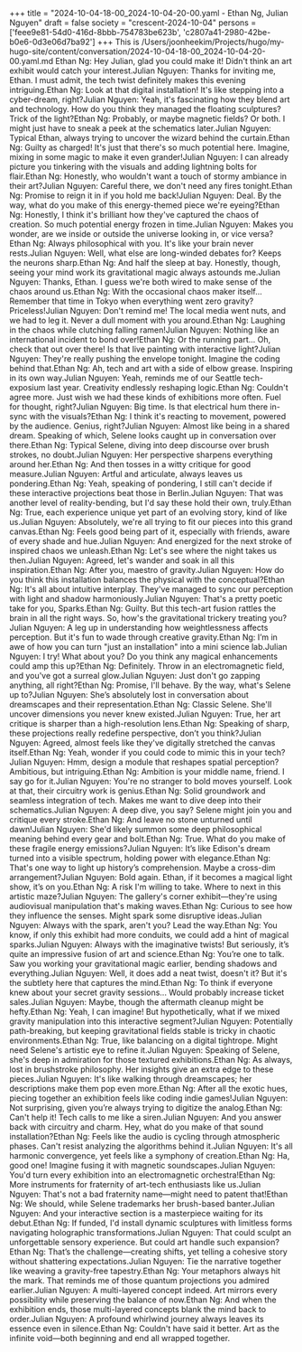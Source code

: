 +++
title = "2024-10-04-18-00_2024-10-04-20-00.yaml - Ethan Ng, Julian Nguyen"
draft = false
society = "crescent-2024-10-04"
persons = ['feee9e81-54d0-416d-8bbb-754783be623b', 'c2807a41-2980-42be-b0e6-0d3e06d7ba92']
+++
This is /Users/joonheekim/Projects/hugo/my-hugo-site/content/conversation/2024-10-04-18-00_2024-10-04-20-00.yaml.md
Ethan Ng: Hey Julian, glad you could make it! Didn't think an art exhibit would catch your interest.Julian Nguyen: Thanks for inviting me, Ethan. I must admit, the tech twist definitely makes this evening intriguing.Ethan Ng: Look at that digital installation! It's like stepping into a cyber-dream, right?Julian Nguyen: Yeah, it's fascinating how they blend art and technology. How do you think they managed the floating sculptures? Trick of the light?Ethan Ng: Probably, or maybe magnetic fields? Or both. I might just have to sneak a peek at the schematics later.Julian Nguyen: Typical Ethan, always trying to uncover the wizard behind the curtain.Ethan Ng: Guilty as charged! It's just that there's so much potential here. Imagine, mixing in some magic to make it even grander!Julian Nguyen: I can already picture you tinkering with the visuals and adding lightning bolts for flair.Ethan Ng: Honestly, who wouldn't want a touch of stormy ambiance in their art?Julian Nguyen: Careful there, we don't need any fires tonight.Ethan Ng: Promise to reign it in if you hold me back!Julian Nguyen: Deal. By the way, what do you make of this energy-themed piece we're eyeing?Ethan Ng: Honestly, I think it's brilliant how they've captured the chaos of creation. So much potential energy frozen in time.Julian Nguyen: Makes you wonder, are we inside or outside the universe looking in, or vice versa?Ethan Ng: Always philosophical with you. It's like your brain never rests.Julian Nguyen: Well, what else are long-winded debates for? Keeps the neurons sharp.Ethan Ng: And half the sleep at bay. Honestly, though, seeing your mind work its gravitational magic always astounds me.Julian Nguyen: Thanks, Ethan. I guess we're both wired to make sense of the chaos around us.Ethan Ng: With the occasional chaos maker itself... Remember that time in Tokyo when everything went zero gravity? Priceless!Julian Nguyen: Don't remind me! The local media went nuts, and we had to leg it. Never a dull moment with you around.Ethan Ng: Laughing in the chaos while clutching falling ramen!Julian Nguyen: Nothing like an international incident to bond over!Ethan Ng: Or the running part... Oh, check that out over there! Is that live painting with interactive light?Julian Nguyen: They're really pushing the envelope tonight. Imagine the coding behind that.Ethan Ng: Ah, tech and art with a side of elbow grease. Inspiring in its own way.Julian Nguyen: Yeah, reminds me of our Seattle tech-exposium last year. Creativity endlessly reshaping logic.Ethan Ng: Couldn't agree more. Just wish we had these kinds of exhibitions more often. Fuel for thought, right?Julian Nguyen: Big time. Is that electrical hum there in-sync with the visuals?Ethan Ng: I think it's reacting to movement, powered by the audience. Genius, right?Julian Nguyen: Almost like being in a shared dream. Speaking of which, Selene looks caught up in conversation over there.Ethan Ng: Typical Selene, diving into deep discourse over brush strokes, no doubt.Julian Nguyen: Her perspective sharpens everything around her.Ethan Ng: And then tosses in a witty critique for good measure.Julian Nguyen: Artful and articulate, always leaves us pondering.Ethan Ng: Yeah, speaking of pondering, I still can't decide if these interactive projections beat those in Berlin.Julian Nguyen: That was another level of reality-bending, but I'd say these hold their own, truly.Ethan Ng: True, each experience unique yet part of an evolving story, kind of like us.Julian Nguyen: Absolutely, we're all trying to fit our pieces into this grand canvas.Ethan Ng: Feels good being part of it, especially with friends, aware of every shade and hue.Julian Nguyen: And energized for the next stroke of inspired chaos we unleash.Ethan Ng: Let's see where the night takes us then.Julian Nguyen: Agreed, let's wander and soak in all this inspiration.Ethan Ng: After you, maestro of gravity.Julian Nguyen: How do you think this installation balances the physical with the conceptual?Ethan Ng: It's all about intuitive interplay. They've managed to sync our perception with light and shadow harmoniously.Julian Nguyen: That's a pretty poetic take for you, Sparks.Ethan Ng: Guilty. But this tech-art fusion rattles the brain in all the right ways. So, how's the gravitational trickery treating you?Julian Nguyen: A leg up in understanding how weightlessness affects perception. But it's fun to wade through creative gravity.Ethan Ng: I’m in awe of how you can turn "just an installation" into a mini science lab.Julian Nguyen: I try! What about you? Do you think any magical enhancements could amp this up?Ethan Ng: Definitely. Throw in an electromagnetic field, and you've got a surreal glow.Julian Nguyen: Just don't go zapping anything, all right?Ethan Ng: Promise, I'll behave. By the way, what's Selene up to?Julian Nguyen: She’s absolutely lost in conversation about dreamscapes and their representation.Ethan Ng: Classic Selene. She'll uncover dimensions you never knew existed.Julian Nguyen: True, her art critique is sharper than a high-resolution lens.Ethan Ng: Speaking of sharp, these projections really redefine perspective, don’t you think?Julian Nguyen: Agreed, almost feels like they've digitally stretched the canvas itself.Ethan Ng: Yeah, wonder if you could code to mimic this in your tech?Julian Nguyen: Hmm, design a module that reshapes spatial perception? Ambitious, but intriguing.Ethan Ng: Ambition is your middle name, friend. I say go for it.Julian Nguyen: You're no stranger to bold moves yourself. Look at that, their circuitry work is genius.Ethan Ng: Solid groundwork and seamless integration of tech. Makes me want to dive deep into their schematics.Julian Nguyen: A deep dive, you say? Selene might join you and critique every stroke.Ethan Ng: And leave no stone unturned until dawn!Julian Nguyen: She'd likely summon some deep philosophical meaning behind every gear and bolt.Ethan Ng: True. What do you make of these fragile energy emissions?Julian Nguyen: It’s like Edison's dream turned into a visible spectrum, holding power with elegance.Ethan Ng: That's one way to light up history’s comprehension. Maybe a cross-dim arrangement?Julian Nguyen: Bold again. Ethan, if it becomes a magical light show, it’s on you.Ethan Ng: A risk I'm willing to take. Where to next in this artistic maze?Julian Nguyen: The gallery's corner exhibit—they're using audiovisual manipulation that's making waves.Ethan Ng: Curious to see how they influence the senses. Might spark some disruptive ideas.Julian Nguyen: Always with the spark, aren't you? Lead the way.Ethan Ng: You know, if only this exhibit had more conduits, we could add a hint of magical sparks.Julian Nguyen: Always with the imaginative twists! But seriously, it’s quite an impressive fusion of art and science.Ethan Ng: You’re one to talk. Saw you working your gravitational magic earlier, bending shadows and everything.Julian Nguyen: Well, it does add a neat twist, doesn't it? But it's the subtlety here that captures the mind.Ethan Ng: To think if everyone knew about your secret gravity sessions... Would probably increase ticket sales.Julian Nguyen: Maybe, though the aftermath cleanup might be hefty.Ethan Ng: Yeah, I can imagine! But hypothetically, what if we mixed gravity manipulation into this interactive segment?Julian Nguyen: Potentially path-breaking, but keeping gravitational fields stable is tricky in chaotic environments.Ethan Ng: True, like balancing on a digital tightrope. Might need Selene's artistic eye to refine it.Julian Nguyen: Speaking of Selene, she's deep in admiration for those textured exhibitions.Ethan Ng: As always, lost in brushstroke philosophy. Her insights give an extra edge to these pieces.Julian Nguyen: It's like walking through dreamscapes; her descriptions make them pop even more.Ethan Ng: After all the exotic hues, piecing together an exhibition feels like coding indie games!Julian Nguyen: Not surprising, given you’re always trying to digitize the analog.Ethan Ng: Can't help it! Tech calls to me like a siren.Julian Nguyen: And you answer back with circuitry and charm. Hey, what do you make of that sound installation?Ethan Ng: Feels like the audio is cycling through atmospheric phases. Can't resist analyzing the algorithms behind it.Julian Nguyen: It's all harmonic convergence, yet feels like a symphony of creation.Ethan Ng: Ha, good one! Imagine fusing it with magnetic soundscapes.Julian Nguyen: You'd turn every exhibition into an electromagnetic orchestra!Ethan Ng: More instruments for fraternity of art-tech enthusiasts like us.Julian Nguyen: That's not a bad fraternity name—might need to patent that!Ethan Ng: We should, while Selene trademarks her brush-based banter.Julian Nguyen: And your interactive section is a masterpiece waiting for its debut.Ethan Ng: If funded, I'd install dynamic sculptures with limitless forms navigating holographic transformations.Julian Nguyen: That could sculpt an unforgettable sensory experience. But could art handle such expansion?Ethan Ng: That’s the challenge—creating shifts, yet telling a cohesive story without shattering expectations.Julian Nguyen: Tie the narrative together like weaving a gravity-free tapestry.Ethan Ng: Your metaphors always hit the mark. That reminds me of those quantum projections you admired earlier.Julian Nguyen: A multi-layered concept indeed. Art mirrors every possibility while preserving the balance of now.Ethan Ng: And when the exhibition ends, those multi-layered concepts blank the mind back to order.Julian Nguyen: A profound whirlwind journey always leaves its essence even in silence.Ethan Ng: Couldn't have said it better. Art as the infinite void—both beginning and end all wrapped together.